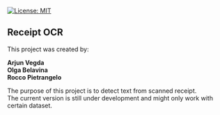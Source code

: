 [![License: MIT](https://img.shields.io/badge/License-MIT-yellow.svg)](https://opensource.org/licenses/MIT)

## Receipt OCR

This project was created by:

**Arjun Vegda**</br>
**Olga Belavina**</br>
**Rocco Pietrangelo**</br>

The purpose of this project is to detect text from scanned receipt.  
The current version is still under development and might only work with certain dataset.  

